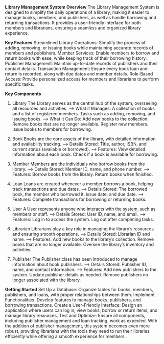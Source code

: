 **Library Management System Overview**
The Library Management System is designed to simplify the daily operations of a library, making it easier to manage books, members, and publishers, as well as handle borrowing and returning transactions. It provides a user-friendly interface for both members and librarians, ensuring a seamless and organized library experience.

**Key Features**
Streamlined Library Operations: Simplify the process of adding, removing, or issuing books while maintaining accurate records of members and publishers.
Member Services: Enable members to borrow and return books with ease, while keeping track of their borrowing history.
Publisher Management: Maintain up-to-date records of publishers and their contact details.
Transaction Management: Ensure every book loan and return is recorded, along with due dates and member details.
Role-Based Access: Provide personalized access for members and librarians to perform specific tasks.

**Key Components**
1. Library
The Library serves as the central hub of the system, overseeing all resources and activities.
--> What it Manages:
A collection of books and a list of registered members.
Tasks such as adding, removing, and issuing books.
--> What it Can Do:
Add new books to the collection.
Remove books that are no longer available.
Register new members.
Issue books to members for borrowing.

3. Book
Books are the core assets of the library, with detailed information and availability tracking.
--> Details Stored:
Title, author, ISBN, and current status (available or borrowed).
--> Features:
View detailed information about each book.
Check if a book is available for borrowing.

3. Member
Members are the individuals who borrow books from the library.
--> Details Stored:
Member ID, name, and phone number.
--> Features:
Borrow books from the library.
Return books when finished.

4. Loan
Loans are created whenever a member borrows a book, helping track transactions and due dates.
--> Details Stored:
The borrowed book, the member who borrowed it, issue date, and due date.
--> Features:
Complete transactions for borrowing or returning books.

5. User
A User represents anyone who interacts with the system, such as members or staff.
--> Details Stored:
User ID, name, and email.
--> Features:
Log in to access the system.
Log out after completing tasks.

6. Librarian
Librarians play a key role in managing the library’s resources and ensuring smooth operations.
--> Details Stored:
Librarian ID and name.
--> Features:
Add new books to the library’s collection.
Remove books that are no longer available.
Oversee the library’s inventory and activities.

7. Publisher
The Publisher class has been introduced to manage information about book publishers.
--> Details Stored:
Publisher ID, name, and contact information.
--> Features:
Add new publishers to the system.
Update publisher details as needed.
Remove publishers no longer associated with the library.

**Getting Started**
Set Up a Database: Organize tables for books, members, publishers, and loans, with proper relationships between them.
Implement Functionalities: Develop features to manage books, publishers, and borrowing transactions.
Create a User-Friendly Interface: Design an application where users can log in, view books, borrow or return items, and manage library resources.
Test and Optimize: Ensure all components, including publisher management and loan tracking, work as expected.
With the addition of publisher management, this system becomes even more robust, providing librarians with the tools they need to run their libraries efficiently while offering a smooth experience for members.
